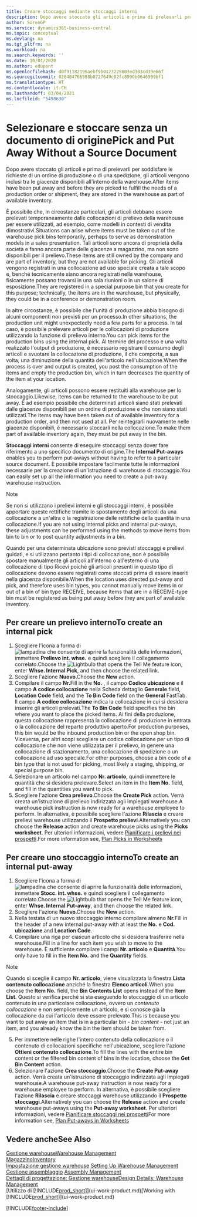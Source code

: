 ```yaml
---
title: Creare stoccaggi mediante stoccaggi interni
description: Dopo avere stoccato gli articoli e prima di prelevarli per soddisfare le richieste di un ordine di produzione o di una spedizione, gli articoli vengono inclusi tra le giacenze disponibili all'interno della warehouse.
author: SorenGP
ms.service: dynamics365-business-central
ms.topic: conceptual
ms.devlang: na
ms.tgt_pltfrm: na
ms.workload: na
ms.search.keywords: ''
ms.date: 10/01/2020
ms.author: edupont
ms.openlocfilehash: d0f91182196aebf9b0123225603ed303cd39e66f
ms.sourcegitcommit: 026484766988b8727649c02fc8990b0646999bf1
ms.translationtype: HT
ms.contentlocale: it-CH
ms.lasthandoff: 03/04/2021
ms.locfileid: "5498630"
---
```

# <a name="pick-and-put-away-without-a-source-document"></a><span data-ttu-id="b5cc1-103">Selezionare e stoccare senza un documento di origine</span><span class="sxs-lookup"><span data-stu-id="b5cc1-103">Pick and Put Away Without a Source Document</span></span>
<span data-ttu-id="b5cc1-104">Dopo avere stoccato gli articoli e prima di prelevarli per soddisfare le richieste di un ordine di produzione o di una spedizione, gli articoli vengono inclusi tra le giacenze disponibili all'interno della warehouse.</span><span class="sxs-lookup"><span data-stu-id="b5cc1-104">After items have been put away and before they are picked to fulfill the needs of a production order or shipment, they are stored in the warehouse as part of available inventory.</span></span>  

<span data-ttu-id="b5cc1-105">È possibile che, in circostanze particolari, gli articoli debbano essere prelevati temporaneamente dalle collocazioni di prelievo della warehouse per essere utilizzati, ad esempio, come modelli in contesti di vendita dimostrativi.</span><span class="sxs-lookup"><span data-stu-id="b5cc1-105">Situations can arise where items must be taken out of the warehouse pick bins temporarily, perhaps to serve as demonstration models in a sales presentation.</span></span> <span data-ttu-id="b5cc1-106">Tali articoli sono ancora di proprietà della società e fanno ancora parte delle giacenze a magazzino, ma non sono disponibili per il prelievo.</span><span class="sxs-lookup"><span data-stu-id="b5cc1-106">These items are still owned by the company and are part of inventory, but they are not available for picking.</span></span> <span data-ttu-id="b5cc1-107">Gli articoli vengono registrati in una collocazione ad uso speciale creata a tale scopo e, benché tecnicamente siano ancora registrati nella warehouse, fisicamente possano trovarsi in una sala riunioni o in un salone di esposizione.</span><span class="sxs-lookup"><span data-stu-id="b5cc1-107">They are registered in a special purpose bin that you create for this purpose; technically, the items are in the warehouse, but physically, they could be in a conference or demonstration room.</span></span>  

<span data-ttu-id="b5cc1-108">In altre circostanze, è possibile che l'unità di produzione abbia bisogno di alcuni componenti non previsti per un processo.</span><span class="sxs-lookup"><span data-stu-id="b5cc1-108">In other situations, the production unit might unexpectedly need a few parts for a process.</span></span> <span data-ttu-id="b5cc1-109">In tal caso, è possibile prelevare articoli per le collocazioni di produzione utilizzando la funzione di prelievo interno.</span><span class="sxs-lookup"><span data-stu-id="b5cc1-109">You can pick items for the production bins using the internal pick.</span></span> <span data-ttu-id="b5cc1-110">Al termine del processo e una volta realizzato l'output di produzione, è necessario registrare il consumo degli articoli e svuotare la collocazione di produzione, il che comporta, a sua volta, una diminuzione della quantità dell'articolo nell'ubicazione.</span><span class="sxs-lookup"><span data-stu-id="b5cc1-110">When the process is over and output is created, you post the consumption of the items and empty the production bin, which in turn decreases the quantity of the item at your location.</span></span>  

<span data-ttu-id="b5cc1-111">Analogamente, gli articoli possono essere restituiti alla warehouse per lo stoccaggio.</span><span class="sxs-lookup"><span data-stu-id="b5cc1-111">Likewise, items can be returned to the warehouse to be put away.</span></span> <span data-ttu-id="b5cc1-112">È ad esempio possibile che determinati articoli siano stati prelevati dalle giacenze disponibili per un ordine di produzione e che non siano stati utilizzati.</span><span class="sxs-lookup"><span data-stu-id="b5cc1-112">The items may have been taken out of available inventory for a production order, and then not used at all.</span></span> <span data-ttu-id="b5cc1-113">Per reintegrarli nuovamente nelle giacenze disponibili, è necessario stoccarli nella collocazione.</span><span class="sxs-lookup"><span data-stu-id="b5cc1-113">To make them part of available inventory again, they must be put away in the bin.</span></span>  

<span data-ttu-id="b5cc1-114">**Stoccaggi interni** consente di eseguire stoccaggi senza dover fare riferimento a uno specifico documento di origine.</span><span class="sxs-lookup"><span data-stu-id="b5cc1-114">The **Internal Put-aways** enables you to perform put-aways without having to refer to a particular source document.</span></span> <span data-ttu-id="b5cc1-115">È possibile impostare facilmente tutte le informazioni necessarie per la creazione di un'istruzione di warehouse di stoccaggio.</span><span class="sxs-lookup"><span data-stu-id="b5cc1-115">You can easily set up all the information you need to create a put-away warehouse instruction.</span></span>  

> [!NOTE]  
>  <span data-ttu-id="b5cc1-116">Se non si utilizzano i prelievi interni e gli stoccaggi interni, è possibile apportare queste rettifiche tramite lo spostamento degli articoli da una collocazione a un'altra o la registrazione delle rettifiche della quantità in una collocazione.</span><span class="sxs-lookup"><span data-stu-id="b5cc1-116">If you are not using internal picks and internal put-aways, these adjustments can be performed using the methods to move items from bin to bin or to post quantity adjustments in a bin.</span></span>  
>   
>  <span data-ttu-id="b5cc1-117">Quando per una determinata ubicazione sono previsti stoccaggi e prelievi guidati, e si utilizzano pertanto i tipi di collocazione, non è possibile spostare manualmente gli articoli all'interno o all'esterno di una collocazione di tipo Ricevi poiché gli articoli presenti in questo tipo di collocazione devono essere registrati come stoccati prima di essere inseriti nella giacenza disponibile.</span><span class="sxs-lookup"><span data-stu-id="b5cc1-117">When the location uses directed put-away and pick, and therefore uses bin types, you cannot manually move items in or out of a bin of bin type RECEIVE, because items that are in a RECEIVE-type bin must be registered as being put away before they are part of available inventory.</span></span>  

## <a name="to-create-an-internal-pick"></a><span data-ttu-id="b5cc1-118">Per creare un prelievo interno</span><span class="sxs-lookup"><span data-stu-id="b5cc1-118">To create an internal pick</span></span>  
1.  <span data-ttu-id="b5cc1-119">Scegliere l'icona a forma di ![lampadina che consente di aprire la funzionalità delle informazioni](media/ui-search/search_small.png "Informazioni sull'operazione che si desidera eseguire"), immettere **Prelievo int. whse.** e quindi scegliere il collegamento correlato.</span><span class="sxs-lookup"><span data-stu-id="b5cc1-119">Choose the ![Lightbulb that opens the Tell Me feature](media/ui-search/search_small.png "Tell me what you want to do") icon, enter **Whse. Internal Pick**, and then choose the related link.</span></span>  
2. <span data-ttu-id="b5cc1-120">Scegliere l'azione **Nuovo**.</span><span class="sxs-lookup"><span data-stu-id="b5cc1-120">Choose the **New** action.</span></span>
3. <span data-ttu-id="b5cc1-121">Compilare il campo **Nr.**</span><span class="sxs-lookup"><span data-stu-id="b5cc1-121">Fill in the **No.**</span></span> <span data-ttu-id="b5cc1-122">, il campo **Codice ubicazione** e il campo **A codice collocazione** nella Scheda dettaglio **Generale**.</span><span class="sxs-lookup"><span data-stu-id="b5cc1-122">field, **Location Code** field, and the **To Bin Code** field on the **General** FastTab.</span></span> <span data-ttu-id="b5cc1-123">Il campo **A codice collocazione** indica la collocazione in cui si desidera inserire gli articoli prelevati.</span><span class="sxs-lookup"><span data-stu-id="b5cc1-123">The **To Bin Code** field specifies the bin where you want to place the picked items.</span></span> <span data-ttu-id="b5cc1-124">Ai fini della produzione, questa collocazione rappresenta la collocazione di produzione in entrata o la collocazione del reparto produttivo aperto.</span><span class="sxs-lookup"><span data-stu-id="b5cc1-124">For production purposes, this bin would be the inbound production bin or the open shop bin.</span></span> <span data-ttu-id="b5cc1-125">Viceversa, per altri scopi scegliere un codice collocazione per un tipo di collocazione che non viene utilizzata per il prelievo, in genere una collocazione di stazionamento, una collocazione di spedizione o un collocazione ad uso speciale.</span><span class="sxs-lookup"><span data-stu-id="b5cc1-125">For other purposes, choose a bin code of a bin type that is not used for picking, most likely a staging, shipping, or special purpose bin.</span></span>  
4.  <span data-ttu-id="b5cc1-126">Selezionare un articolo nel campo **Nr. articolo**, quindi immettere le quantità che si desidera prelevare.</span><span class="sxs-lookup"><span data-stu-id="b5cc1-126">Select an item in the **Item No.** field, and fill in the quantities you want to pick.</span></span>  
5. <span data-ttu-id="b5cc1-127">Scegliere l'azione **Crea prelievo**.</span><span class="sxs-lookup"><span data-stu-id="b5cc1-127">Choose the **Create Pick** action.</span></span> <span data-ttu-id="b5cc1-128">Verrà creata un'istruzione di prelievo indirizzata agli impiegati warehouse.</span><span class="sxs-lookup"><span data-stu-id="b5cc1-128">A warehouse pick instruction is now ready for a warehouse employee to perform.</span></span> <span data-ttu-id="b5cc1-129">In alternativa, è possibile scegliere l'azione **Rilascia** e creare prelievi warehouse utilizzando il **Prospetto prelievi**.</span><span class="sxs-lookup"><span data-stu-id="b5cc1-129">Alternatively you can choose the **Release** action and create warehouse picks using the **Picks worksheet**.</span></span> <span data-ttu-id="b5cc1-130">Per ulteriori informazioni, vedere [Pianificare i prelievi nei prospetti](warehouse-how-to-plan-picks-in-worksheets.md).</span><span class="sxs-lookup"><span data-stu-id="b5cc1-130">For more information see,  [Plan Picks in Worksheets](warehouse-how-to-plan-picks-in-worksheets.md)</span></span>

## <a name="to-create-an-internal-put-away"></a><span data-ttu-id="b5cc1-131">Per creare uno stoccaggio interno</span><span class="sxs-lookup"><span data-stu-id="b5cc1-131">To create an internal put-away</span></span>  
1.  <span data-ttu-id="b5cc1-132">Scegliere l'icona a forma di ![lampadina che consente di aprire la funzionalità delle informazioni](media/ui-search/search_small.png "Informazioni sull'operazione che si desidera eseguire"), immettere **Stocc. int. whse.** e quindi scegliere il collegamento correlato.</span><span class="sxs-lookup"><span data-stu-id="b5cc1-132">Choose the ![Lightbulb that opens the Tell Me feature](media/ui-search/search_small.png "Tell me what you want to do") icon, enter **Whse. Internal Put-away**, and then choose the related link.</span></span>  
2. <span data-ttu-id="b5cc1-133">Scegliere l'azione **Nuovo**.</span><span class="sxs-lookup"><span data-stu-id="b5cc1-133">Choose the **New** action.</span></span>
3. <span data-ttu-id="b5cc1-134">Nella testata di un nuovo stoccaggio interno compilare almeno **Nr.**</span><span class="sxs-lookup"><span data-stu-id="b5cc1-134">Fill in the header of a new internal put-away with at least the **No.**</span></span> <span data-ttu-id="b5cc1-135">e **Cod. ubicazione**.</span><span class="sxs-lookup"><span data-stu-id="b5cc1-135">and **Location Code**.</span></span>
4. <span data-ttu-id="b5cc1-136">Compilare una riga per ciascun articolo che si desidera trasferire nella warehouse.</span><span class="sxs-lookup"><span data-stu-id="b5cc1-136">Fill in a line for each item you wish to move to the warehouse.</span></span> <span data-ttu-id="b5cc1-137">È sufficiente compilare i campi **Nr. articolo** e **Quantità**.</span><span class="sxs-lookup"><span data-stu-id="b5cc1-137">You only have to fill in the **Item No.** and the **Quantity** fields.</span></span>

  > [!NOTE]  
  > <span data-ttu-id="b5cc1-138">Quando si sceglie il campo **Nr. articolo**, viene visualizzata la finestra **Lista contenuto collocazione** anziché la finestra **Elenco articoli**.</span><span class="sxs-lookup"><span data-stu-id="b5cc1-138">When you choose the **Item No.** field, the **Bin Contents List** opens instead of the **Item List**.</span></span> <span data-ttu-id="b5cc1-139">Questo si verifica perché si sta eseguendo lo stoccaggio di un articolo contenuto in una particolare collocazione, ovvero un *contenuto collocazione* e non semplicemente un articolo, e si conosce già la collocazione da cui l'articolo deve essere prelevato.</span><span class="sxs-lookup"><span data-stu-id="b5cc1-139">This is because you want to put away an item that is in a particular bin - *bin content* - not just an item, and you already know the bin the item should be taken from.</span></span>  <!--If you filled in **From Bin Code** in the header, the bin content will be filtered by value defined in the **From Bin Code**.-->
5. <span data-ttu-id="b5cc1-140">Per immettere nelle righe l'intero contenuto della collocazione o il contenuto di collocazioni specifiche nell'ubicazione, scegliere l'azione **Ottieni contenuto collocazione**.</span><span class="sxs-lookup"><span data-stu-id="b5cc1-140">To fill the lines with the entire bin content or the filtered bin content of bins in the location, choose the **Get Bin Content** action.</span></span>  
6. <span data-ttu-id="b5cc1-141">Selezionare l'azione **Crea stoccaggio**.</span><span class="sxs-lookup"><span data-stu-id="b5cc1-141">Choose the **Create Put-away** action.</span></span> <span data-ttu-id="b5cc1-142">Verrà creata un'istruzione di stoccaggio indirizzata agli impiegati warehouse.</span><span class="sxs-lookup"><span data-stu-id="b5cc1-142">A warehouse put-away instruction is now ready for a warehouse employee to perform.</span></span> <span data-ttu-id="b5cc1-143">In alternativa, è possibile scegliere l'azione **Rilascia** e creare stoccaggi warehouse utilizzando il **Prospetto stoccaggi**.</span><span class="sxs-lookup"><span data-stu-id="b5cc1-143">Alternatively you can choose the **Release** action and create warehouse put-aways using the **Put-away worksheet**.</span></span> <span data-ttu-id="b5cc1-144">Per ulteriori informazioni, vedere [Pianificare stoccaggi nei prospetti](warehouse-how-to-plan-put-aways-in-worksheets.md)</span><span class="sxs-lookup"><span data-stu-id="b5cc1-144">For more information see,  [Plan Put-aways in Worksheets](warehouse-how-to-plan-put-aways-in-worksheets.md)</span></span>

## <a name="see-also"></a><span data-ttu-id="b5cc1-145">Vedere anche</span><span class="sxs-lookup"><span data-stu-id="b5cc1-145">See Also</span></span>  
[<span data-ttu-id="b5cc1-146">Gestione warehouse</span><span class="sxs-lookup"><span data-stu-id="b5cc1-146">Warehouse Management</span></span>](warehouse-manage-warehouse.md)  
[<span data-ttu-id="b5cc1-147">Magazzino</span><span class="sxs-lookup"><span data-stu-id="b5cc1-147">Inventory</span></span>](inventory-manage-inventory.md)  
<span data-ttu-id="b5cc1-148">[Impostazione gestione warehouse](warehouse-setup-warehouse.md)   </span><span class="sxs-lookup"><span data-stu-id="b5cc1-148">[Setting Up Warehouse Management](warehouse-setup-warehouse.md)   </span></span>  
<span data-ttu-id="b5cc1-149">[Gestione assemblaggio](assembly-assemble-items.md)  </span><span class="sxs-lookup"><span data-stu-id="b5cc1-149">[Assembly Management](assembly-assemble-items.md)  </span></span>  
[<span data-ttu-id="b5cc1-150">Dettagli di progettazione: Gestione warehouse</span><span class="sxs-lookup"><span data-stu-id="b5cc1-150">Design Details: Warehouse Management</span></span>](design-details-warehouse-management.md)  
<span data-ttu-id="b5cc1-151">[Utilizzo di [!INCLUDE[prod_short](includes/prod_short.md)]](ui-work-product.md)</span><span class="sxs-lookup"><span data-stu-id="b5cc1-151">[Working with [!INCLUDE[prod_short](includes/prod_short.md)]](ui-work-product.md)</span></span>


[!INCLUDE[footer-include](includes/footer-banner.md)]
